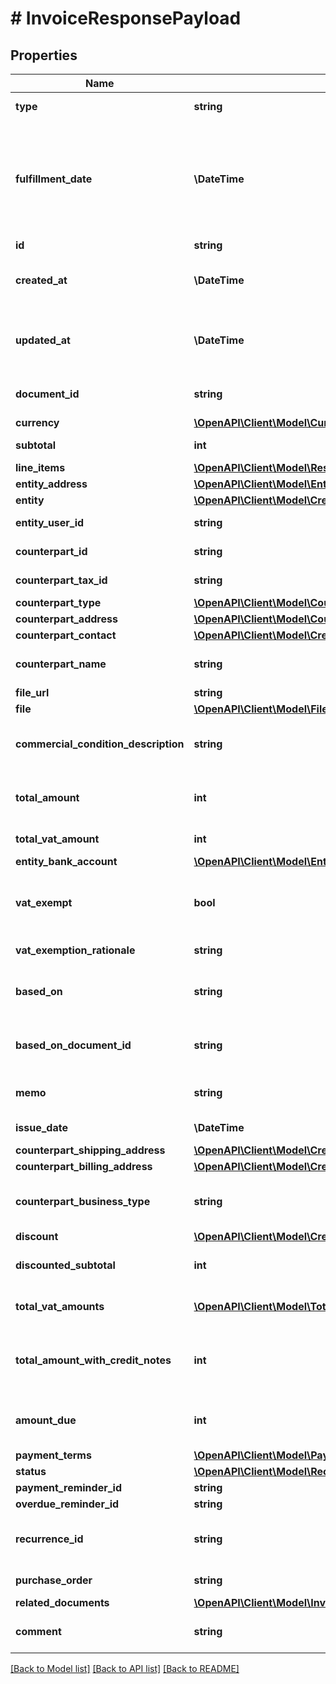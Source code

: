 # # InvoiceResponsePayload

## Properties

Name | Type | Description | Notes
------------ | ------------- | ------------- | -------------
**type** | **string** | The type of the document uploaded. |
**fulfillment_date** | **\DateTime** | The date when the goods are shipped or the service is provided.  If omitted, defaults to the invoice issue date, and the value is automatically set when the invoice status changes to &#x60;issued&#x60;. | [optional]
**id** | **string** |  |
**created_at** | **\DateTime** | Time at which the receivable was created. Timestamps follow the ISO 8601 standard. |
**updated_at** | **\DateTime** | Time at which the receivable was last updated. Timestamps follow the ISO 8601 standard. |
**document_id** | **string** | The sequential code systematically assigned to invoices. | [optional]
**currency** | [**\OpenAPI\Client\Model\CurrencyEnum**](CurrencyEnum.md) |  |
**subtotal** | **int** | The subtotal (excluding VAT), in [minor units](https://docs.monite.com/docs/currencies#minor-units). | [optional]
**line_items** | [**\OpenAPI\Client\Model\ResponseItem[]**](ResponseItem.md) |  |
**entity_address** | [**\OpenAPI\Client\Model\EntityAddressSchema**](EntityAddressSchema.md) |  |
**entity** | [**\OpenAPI\Client\Model\CreditNoteResponsePayloadEntity**](CreditNoteResponsePayloadEntity.md) |  |
**entity_user_id** | **string** | The entity user who created this document. | [optional]
**counterpart_id** | **string** | Unique ID of the counterpart. |
**counterpart_tax_id** | **string** | The VAT/TAX ID of the counterpart. | [optional]
**counterpart_type** | [**\OpenAPI\Client\Model\CounterpartType**](CounterpartType.md) |  |
**counterpart_address** | [**\OpenAPI\Client\Model\CounterpartAddress**](CounterpartAddress.md) |  |
**counterpart_contact** | [**\OpenAPI\Client\Model\CreditNoteResponsePayloadCounterpartContact**](CreditNoteResponsePayloadCounterpartContact.md) |  | [optional]
**counterpart_name** | **string** | A legal name of a counterpart it is an organization | [optional]
**file_url** | **string** |  | [optional]
**file** | [**\OpenAPI\Client\Model\FileSchema**](FileSchema.md) |  | [optional]
**commercial_condition_description** | **string** | The commercial terms of the receivable (e.g. The products must be delivered in X days). | [optional]
**total_amount** | **int** | Total price of the receivable in [minor units](https://docs.monite.com/docs/currencies#minor-units). Calculated as a subtotal + total_vat_amount. | [optional] [default to 0]
**total_vat_amount** | **int** | The total VAT of all line items, in [minor units](https://docs.monite.com/docs/currencies#minor-units). |
**entity_bank_account** | [**\OpenAPI\Client\Model\EntityBankAccountRequest**](EntityBankAccountRequest.md) |  | [optional]
**vat_exempt** | **bool** | Indicates whether the goods, materials, or services listed in the receivable are exempt from VAT or not. | [optional]
**vat_exemption_rationale** | **string** | The reason for the VAT exemption, if applicable. | [optional]
**based_on** | **string** | The unique ID of a previous document related to the receivable if applicable. | [optional]
**based_on_document_id** | **string** | The unique document ID of a previous document related to the receivable if applicable. | [optional]
**memo** | **string** | A note with additional information for a receivable. | [optional]
**issue_date** | **\DateTime** | Optional field for the issue of the entry. | [optional]
**counterpart_shipping_address** | [**\OpenAPI\Client\Model\CreditNoteResponsePayloadCounterpartShippingAddress**](CreditNoteResponsePayloadCounterpartShippingAddress.md) |  | [optional]
**counterpart_billing_address** | [**\OpenAPI\Client\Model\CreditNoteResponsePayloadCounterpartBillingAddress**](CreditNoteResponsePayloadCounterpartBillingAddress.md) |  | [optional]
**counterpart_business_type** | **string** | Different types of companies for different countries, ex. GmbH, SAS, SNC, etc. | [optional]
**discount** | [**\OpenAPI\Client\Model\CreditNoteResponsePayloadDiscount**](CreditNoteResponsePayloadDiscount.md) |  | [optional]
**discounted_subtotal** | **int** | Total price of the receivable with discounts before taxes [minor units](https://docs.monite.com/docs/currencies#minor-units). | [optional]
**total_vat_amounts** | [**\OpenAPI\Client\Model\TotalVatAmountItem[]**](TotalVatAmountItem.md) | List of total vat amount for each VAT, presented in receivable | [optional]
**total_amount_with_credit_notes** | **int** | The total price of the receivable in [minor units](https://docs.monite.com/docs/currencies#minor-units), including VAT and excluding all issued credit notes. |
**amount_due** | **int** | How much is left to be paid in [minor units](https://docs.monite.com/docs/currencies#minor-units). Equal 0 if the Invoice is fully paid. |
**payment_terms** | [**\OpenAPI\Client\Model\PaymentTerms**](PaymentTerms.md) |  | [optional]
**status** | [**\OpenAPI\Client\Model\ReceivablesStatusEnum**](ReceivablesStatusEnum.md) |  |
**payment_reminder_id** | **string** |  | [optional]
**overdue_reminder_id** | **string** |  | [optional]
**recurrence_id** | **string** | Stores an unique ID of a recurrence if the receivable is in a recurring status | [optional]
**purchase_order** | **string** | Contain purchase order number. | [optional]
**related_documents** | [**\OpenAPI\Client\Model\InvoiceResponsePayloadRelatedDocuments**](InvoiceResponsePayloadRelatedDocuments.md) |  |
**comment** | **string** | Field with a comment for pay/partially/uncollectible info on this Invoice | [optional]

[[Back to Model list]](../../README.md#models) [[Back to API list]](../../README.md#endpoints) [[Back to README]](../../README.md)
